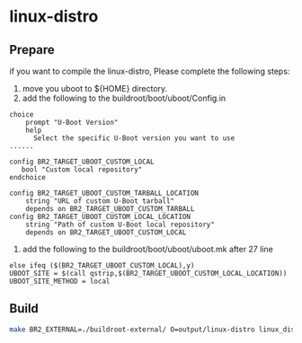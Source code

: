 # linux-distro
## Prepare
if you want to compile the linux-distro, Please complete the following steps:
1. move you uboot to ${HOME} directory.
2. add the following to the buildroot/boot/uboot/Config.in
```
choice
    prompt "U-Boot Version"
    help
      Select the specific U-Boot version you want to use
......

config BR2_TARGET_UBOOT_CUSTOM_LOCAL
   bool "Custom local repository"
endchoice
```
```
config BR2_TARGET_UBOOT_CUSTOM_TARBALL_LOCATION
    string "URL of custom U-Boot tarball"
    depends on BR2_TARGET_UBOOT_CUSTOM_TARBALL
config BR2_TARGET_UBOOT_CUSTOM_LOCAL_LOCATION
    string "Path of custom U-Boot local repository"
    depends on BR2_TARGET_UBOOT_CUSTOM_LOCAL
```
1. add the following to the buildroot/boot/uboot/uboot.mk after 27 line
```
else ifeq ($(BR2_TARGET_UBOOT_CUSTOM_LOCAL),y)
UBOOT_SITE = $(call qstrip,$(BR2_TARGET_UBOOT_CUSTOM_LOCAL_LOCATION))
UBOOT_SITE_METHOD = local
``` 
## Build

```bash
make BR2_EXTERNAL=./buildroot-external/ O=output/linux-distro linux_distro
```
